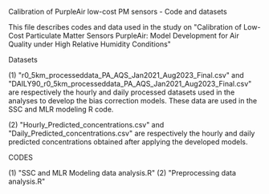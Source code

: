 Calibration of PurpleAir low-cost PM sensors - Code and datasets

This file describes codes and data used in the study on "Calibration of Low-Cost Particulate Matter Sensors PurpleAir: Model Development for Air Quality under High Relative Humidity Conditions"

Datasets

(1) "r0_5km_processeddata_PA_AQS_Jan2021_Aug2023_Final.csv" and "DAILY90_r0_5km_processeddata_PA_AQS_Jan2021_Aug2023_Final.csv" are respectively the hourly and daily processed datasets used in the analyses to develop the bias correction models. These data are used in the SSC and MLR modeling R code.

(2) "Hourly_Predicted_concentrations.csv" and "Daily_Predicted_concentrations.csv" are respectively the hourly and daily predicted concentrations obtained after applying the developed models.


CODES

(1) "SSC and MLR Modeling data analysis.R"
(2) "Preprocessing data analysis.R"
